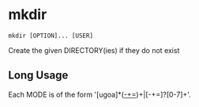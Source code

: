# mkdir

```
mkdir [OPTION]... [USER]
```

Create the given DIRECTORY(ies) if they do not exist

## Long Usage

Each MODE is of the form '[ugoa]*([-+=]([rwxXst]*|[ugo]))+|[-+=]?[0-7]+'.
